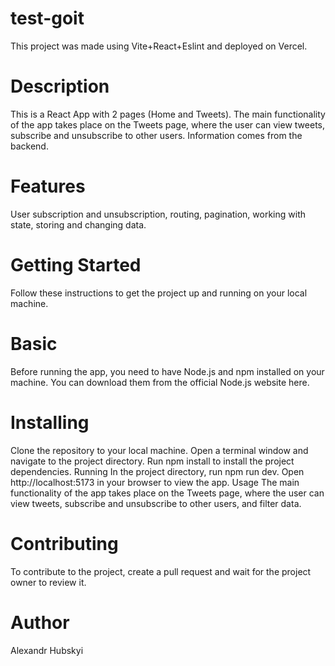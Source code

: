 # test-goit

This project was made using Vite+React+Eslint and deployed on Vercel.

# Description
This is a React App with 2 pages (Home and Tweets).
The main functionality of the app takes place on the Tweets page, where the user can view tweets, subscribe and unsubscribe to other users. Information comes from the backend.

# Features
User subscription and unsubscription, routing, pagination, working with state, storing and changing data.


# Getting Started
Follow these instructions to get the project up and running on your local machine.

# Basic
Before running the app, you need to have Node.js and npm installed on your machine. You can download them from the official Node.js website here.

# Installing
Clone the repository to your local machine.
Open a terminal window and navigate to the project directory.
Run npm install to install the project dependencies.
Running In the project directory, run npm run dev.
Open http://localhost:5173 in your browser to view the app.
Usage
The main functionality of the app takes place on the Tweets page, where the user can view tweets, subscribe and unsubscribe to other users, and filter data.

# Contributing
To contribute to the project, create a pull request and wait for the project owner to review it.

# Author
Alexandr Hubskyi
